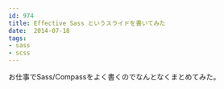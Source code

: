 ```yaml
---
id: 974
title: Effective Sass というスライドを書いてみた
date:  2014-07-18
tags:
- sass
- scss
---
```


お仕事でSass/Compassをよく書くのでなんとなくまとめてみた。

<script async class="speakerdeck-embed" data-id="271bc230f0460131090c2e371c42a73c" data-ratio="1.33333333333333" src="//speakerdeck.com/assets/embed.js"></script>
